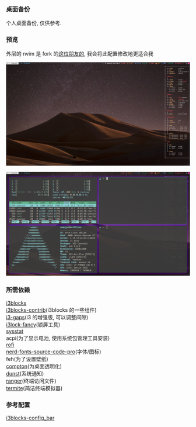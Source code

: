 ### 桌面备份

个人桌面备份, 仅供参考.

### 预览

外层的 nvim 是 fork 的[这位朋友的](https://github.com/hardcoreplayers/ThinkVim), 我会将此配置修改地更适合我

![](https://github.com/0x1un/SavaImg/raw/master/Desktop/2018-11-10_20-48.png)

![](https://github.com/0x1un/SavaImg/raw/master/Desktop/2019-01-02_13-39.png)

### 所需依赖

[i3blocks](https://github.com/vivien/i3blocks)  
[i3blocks-contrib](https://github.com/vivien/i3blocks-contrib)(i3blocks 的一些组件)  
[i3-gaps](https://github.com/Airblader/i3)(i3 的增强版, 可以调整间隙)  
[i3lock-fancy](https://github.com/meskarune/i3lock-fancy)(锁屏工具)  
[sysstat](https://github.com/sysstat/sysstat)  
acpi(为了显示电池, 使用系统包管理工具安装)  
[rofi](https://github.com/DaveDavenport/rofi)  
[nerd-fonts-source-code-pro](https://github.com/ryanoasis/nerd-fonts)(字体/图标)  
feh(为了设置壁纸)  
[compton](https://github.com/chjj/compton)(为桌面透明化)  
[dunst](https://github.com/dunst-project/dunst)(系统通知)  
[ranger](https://github.com/ranger/ranger)(终端访问文件)  
[termite](https://github.com/thestinger/termite)(简洁终端模拟器)

### 参考配置

[i3blocks-config_bar](https://github.com/da-edra/dotfiles)
